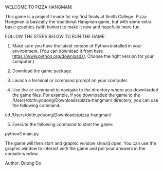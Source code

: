 WELCOME TO PIZZA HANGMAN!

This game is a project I made for my first finals at Smith College. Pizza Hangman is basically the traditional Hangman game, but with some 
extra basic graphics (with tkinter) to make it new and hopefully more fun.

FOLLOW THE STEPS BELOW TO RUN THE GAME:

1. Make sure you have the latest version of Python installed in your environment.
(You can download it from here https://www.python.org/downloads/. Choose the right version for your computer.)

2. Download the game package.

3. Launch a terminal or command prompt on your computer.

4. Use the `cd` command to navigate to the directory where you downloaded the game files. For example, if you downloaded the game to the 
/Users/dothuyduong/Downloads/pizza-hangman/ directory, you can use the following command:

cd /Users/dothuyduong/Downloads/pizza-hangman/

5. Execute the following command to start the game:

python3 main.py

The game will then start and graphic window should open. 
You can use the graphic window to interact with the game and put your answers in the console window.

Author: Duong Do
